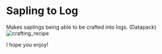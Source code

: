 # Sapling to Log
Makes saplings being able to be crafted into logs. (Datapack)  
![crafting_recipe](https://user-images.githubusercontent.com/86502397/123580490-cd064480-d78e-11eb-8ec2-d55552b766ec.png)

I hope you enjoy!
